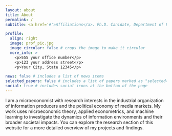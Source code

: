 ```yaml
---
layout: about
title: About
permalink: /
subtitle: <a href='#'>Affiliations</a>. Ph.D. Canidate, Department of Economics, Clemson University. 

profile:
  align: right
  image: prof_pic.jpg
  image_circular: false # crops the image to make it circular
  more_info: >
    <p>555 your office number</p>
    <p>123 your address street</p>
    <p>Your City, State 12345</p>

news: false # includes a list of news items
selected_papers: false # includes a list of papers marked as "selected={true}"
social: true # includes social icons at the bottom of the page
---
```


I am a microeconomist with research interests in the industrial organization of information producers and the political economy of media markets. My work uses microeconomic theory, applied econometrics, and machine learning to investigate the dynamics of information environments and their broader societal impacts. You can explore the research section of this website for a more detailed overview of my projects and findings.

